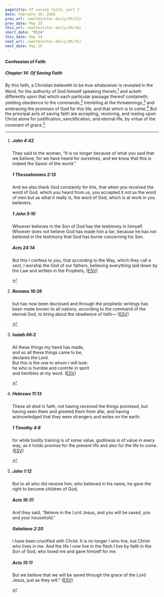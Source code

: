 ```yaml
---
pagetitle: Of saving faith, part 2
date: February 19, 2020
prev_url: /westminster-daily/05/23/
prev_date: May 23
this_url: /westminster-daily/05/24/
short_date: "0524"
this_date: May 24
next_url: /westminster-daily/05/25/
next_date: May 25
---
```


#### Confession of Faith

##### Chapter 14: Of Saving Faith

By this faith, a Christian believeth to be true whatsoever is revealed in the Word, for the authority of God himself speaking therein;[^fnref:wcf1] and acteth differently upon that which each particular passage thereof containeth; yielding obedience to the commands,[^fnref:wcf2] trembling at the threatenings,[^fnref:wcf3] and embracing the promises of God for this life, and that which is to come.[^fnref:wcf4] But the principal acts of saving faith are accepting, receiving, and resting upon Christ alone for justification, sanctification, and eternal life, by virtue of the covenant of grace.[^fnref:wcf5]

[^fnref:wcf1]: <div class="esv"><h5>John 4:42</h5> <div class="esv-text"><p id="p43004042.01-1">They said to the woman, &#8220;It is no longer because of what you said that we believe, for we have heard for ourselves, and we know that this is indeed the Savior of the world.&#8221;</p> </div><h5>1 Thessalonians 2:13</h5> <div class="esv-text"><p id="p52002013.01-2">And we also thank God constantly for this, that when you received the word of God, which you heard from us, you accepted it not as the word of men but as what it really is, the word of God, which is at work in you believers.</p> </div><h5>1 John 5:10</h5> <div class="esv-text"><p id="p62005010.01-3">Whoever believes in the Son of God has the testimony in himself. Whoever does not believe God has made him a liar, because he has not believed in the testimony that God has borne concerning his Son.</p> </div><h5>Acts 24:14</h5> <div class="esv-text"><p id="p44024014.01-4">But this I confess to you, that according to the Way, which they call a sect, I worship the God of our fathers, believing everything laid down by the Law and written in the Prophets,  (<a href="http://www.esv.org" class="copyright">ESV</a>)</p> </div> </div>

[^fnref:wcf2]: <div class="esv"><h5>Romans 16:26</h5> <div class="esv-text"><p id="p45016026.01-1">but has now been disclosed and through the prophetic writings has been made known to all nations, according to the command of the eternal God, to bring about the obedience of faith&#8212;  (<a href="http://www.esv.org" class="copyright">ESV</a>)</p> </div> </div>

[^fnref:wcf3]: <div class="esv"><h5>Isaiah 66:2</h5> <div class="esv-text"><div class="block-indent"> <p class="line-group" id="p23066002.01-1">All these things my hand has made,<br /> <span class="indent"></span>and so all these things came to be,<br /> <span class="declares-line"></span> declares the <span class="small-caps">Lord</span>.<br /> But this is the one to whom I will look:<br /> <span class="indent"></span>he who is humble and contrite in spirit<br /> <span class="indent"></span>and trembles at my word.  (<a href="http://www.esv.org" class="copyright">ESV</a>)</p> </div> </div> </div>

[^fnref:wcf4]: <div class="esv"><h5>Hebrews 11:13</h5> <div class="esv-text"><p id="p58011013.01-1">These all died in faith, not having received the things promised, but having seen them and greeted them from afar, and having acknowledged that they were strangers and exiles on the earth.</p> </div><h5>1 Timothy 4:8</h5> <div class="esv-text"><p id="p54004008.01-2">for while bodily training is of some value, godliness is of value in every way, as it holds promise for the present life and also for the life to come.  (<a href="http://www.esv.org" class="copyright">ESV</a>)</p> </div> </div>

[^fnref:wcf5]: <div class="esv"><h5>John 1:12</h5> <div class="esv-text"><p id="p43001012.01-1">But to all who did receive him, who believed in his name, he gave the right to become children of God,</p> </div><h5>Acts 16:31</h5> <div class="esv-text"><p id="p44016031.01-2">And they said, &#8220;Believe in the Lord Jesus, and you will be saved, you and your household.&#8221;</p> </div><h5>Galatians 2:20</h5> <div class="esv-text"><p id="p48002020.01-3">I have been crucified with Christ. It is no longer I who live, but Christ who lives in me. And the life I now live in the flesh I live by faith in the Son of God, who loved me and gave himself for me.</p> </div><h5>Acts 15:11</h5> <div class="esv-text"><p id="p44015011.01-4">But we believe that we will be saved through the grace of the Lord Jesus, just as they will.&#8221;  (<a href="http://www.esv.org" class="copyright">ESV</a>)</p> </div> </div>

